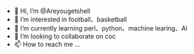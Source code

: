 - 👋 Hi, I’m @Areyougetshell
- 👀 I’m interested in football、basketball
- 🌱 I’m currently learning perl、python、machine learing、AI
- 💞️ I’m looking to collaborate on coc
- 📫 How to reach me ...

<!---
Areyougetshell/Areyougetshell is a ✨ special ✨ repository because its `README.md` (this file) appears on your GitHub profile.
You can click the Preview link to take a look at your changes.
--->
